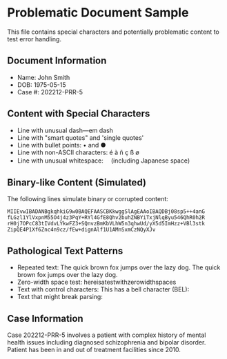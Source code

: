 # Problematic Document Sample

This file contains special characters and potentially problematic content to test error handling.

## Document Information

- Name: John Smith
- DOB: 1975-05-15
- Case #: 202212-PRR-5

## Content with Special Characters

- Line with unusual dash—em dash
- Line with "smart quotes" and 'single quotes'
- Line with bullet points: • and ●
- Line with non-ASCII characters: é à ñ ç ß ø
- Line with unusual whitespace: 　(including Japanese space)

## Binary-like Content (Simulated)

The following lines simulate binary or corrupted content:

```
MIIEvwIBADANBgkqhkiG9w0BAQEFAASCBKkwggSlAgEAAoIBAQDBj08sp5++4anG
fLGzl1YlVxpnM55O4j4z3PqY+RYl4GfE8Qhv2buhZNBYiTxjNlqByu546QhR0h2R
rH0j7OPcC83tIVdvLYkwFZ3+SQnvzBmKbVLhW5n3qhwUd/yX5d5ImHzz+VBl3stk
ZipQE4P1Xf6Znc4n9cz/fEw+dignAlf1U1AMnSxmCzNQyXJv
```

## Pathological Text Patterns

- Repeated text: The quick brown fox jumps over the lazy dog. The quick brown fox jumps over the lazy dog.
- Zero-width space test: here​is​a​test​with​zero​width​spaces
- Text with control characters: This has a bell character (BEL):
- Text that might break parsing: <script>alert("test")</script>

## Case Information

Case 202212-PRR-5 involves a patient with complex history of mental health issues including diagnosed schizophrenia and bipolar disorder. Patient has been in and out of treatment facilities since 2010.
